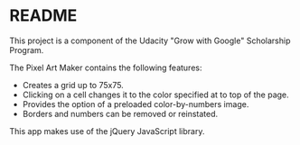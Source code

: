 # README

This project is a component of the Udacity "Grow with Google" Scholarship Program.

The Pixel Art Maker contains the following features:
* Creates a grid up to 75x75.
* Clicking on a cell changes it to the color specified at to top of the page.
* Provides the option of a preloaded color-by-numbers image.
* Borders and numbers can be removed or reinstated.

This app makes use of the jQuery JavaScript library.